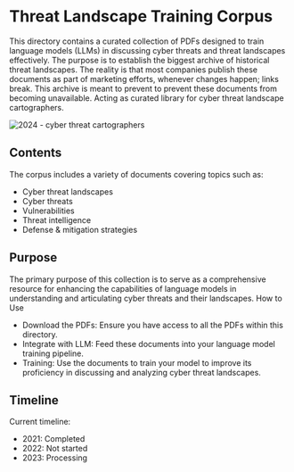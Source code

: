 # Threat Landscape Training Corpus

This directory contains a curated collection of PDFs designed to train language models (LLMs) in discussing cyber threats and threat landscapes effectively. The purpose is to establish the biggest archive of historical threat landscapes. The reality is that most companies publish these documents as part of marketing efforts, whenever changes happen; links break. This archive is meant to prevent to prevent these documents from becoming unavailable. Acting as curated library for cyber threat landscape cartographers.

![2024 - cyber threat cartographers](https://github.com/gertjanbruggink/threat-landscape-training-corpus/assets/50614049/d6ccd1fa-4035-4c69-89e9-08d09491145f)

## Contents

The corpus includes a variety of documents covering topics such as:

- Cyber threat landscapes
- Cyber threats
- Vulnerabilities
- Threat intelligence
- Defense & mitigation strategies

## Purpose

The primary purpose of this collection is to serve as a comprehensive resource for enhancing the capabilities of language models in understanding and articulating cyber threats and their landscapes.
How to Use

- Download the PDFs: Ensure you have access to all the PDFs within this directory.
- Integrate with LLM: Feed these documents into your language model training pipeline.
- Training: Use the documents to train your model to improve its proficiency in discussing and analyzing cyber threat landscapes.


## Timeline

Current timeline: 
- 2021: Completed
- 2022: Not started
- 2023: Processing
